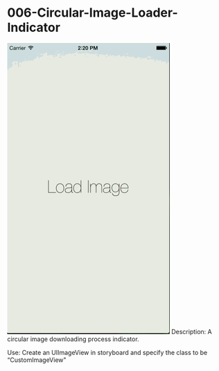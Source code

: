 # 006-Circular-Image-Loader-Indicator

![Snapshot 1](https://github.com/vidaaudrey/006-Circular-Image-Loader-Indicator/blob/master/_Snapshot/Snapshot.gif)
Description: A circular image downloading process indicator. 

Use: Create an UIImageView in storyboard and specify the class to be “CustomImageView"

